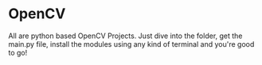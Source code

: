 # OpenCV

All are python based OpenCV Projects. Just dive into the folder, get the main.py file, install the modules using any kind of terminal and you're good to go!
